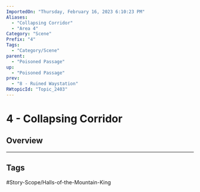 ```yaml
---
ImportedOn: "Thursday, February 16, 2023 6:10:23 PM"
Aliases:
  - "Collapsing Corridor"
  - "Area 4"
Category: "Scene"
Prefix: "4"
Tags:
  - "Category/Scene"
parent:
  - "Poisoned Passage"
up:
  - "Poisoned Passage"
prev:
  - "8 - Ruined Waystation"
RWtopicId: "Topic_2403"
---
```

# 4 - Collapsing Corridor
## Overview

---
## Tags
#Story-Scope/Halls-of-the-Mountain-King

